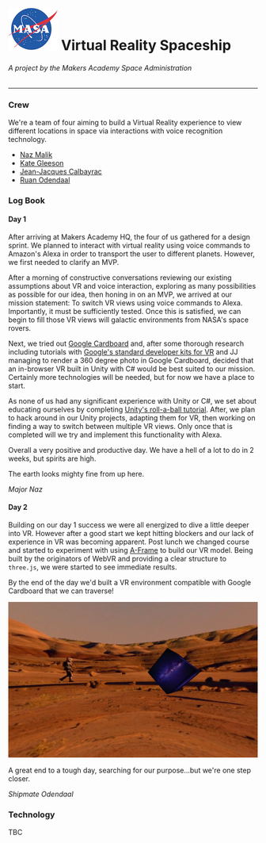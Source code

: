 #  ![MASA](images/Masa_small.jpg) Virtual Reality Spaceship
###### A project by the Makers Academy Space Administration
***

### Crew
We're a team of four aiming to build a Virtual Reality experience to view different locations in space via interactions with voice recognition technology.

- [Naz Malik](https://github.com/nazwhale)
- [Kate Gleeson](https://github.com/allbecauseyoutoldmeso)
- [Jean-Jacques Calbayrac](https://github.com/gekographe)
- [Ruan Odendaal](https://github.com/ruanodendaal)

### Log Book
#### Day 1
After arriving at Makers Academy HQ, the four of us gathered for a design sprint. We planned to interact with virtual reality using voice commands to Amazon's Alexa in order to transport the user to different planets. However, we first needed to clarify an MVP.

After a morning of constructive conversations reviewing our existing assumptions about VR and voice interaction, exploring as many possibilities as possible for our idea, then honing in on an MVP, we arrived at our mission statement: To switch VR views using voice commands to Alexa. Importantly, it must be sufficiently tested. Once this is satisfied, we can begin to fill those VR views will galactic environments from NASA's space rovers.

Next, we tried out [Google Cardboard](https://vr.google.com/cardboard/) and, after some thorough research including tutorials with [Google's standard developer kits for VR](https://developers.google.com/vr/cardboard/overview) and JJ managing to render a 360 degree photo in Google Cardboard, decided that an in-browser VR built in Unity with C# would be best suited to our mission. Certainly more technologies will be needed, but for now we have a place to start.

As none of us had any significant experience with Unity or C#, we set about educating ourselves by completing [Unity's roll-a-ball tutorial](https://unity3d.com/learn/tutorials/projects/roll-ball-tutorial). After, we plan to hack around in our Unity projects, adapting them for VR, then working on finding a way to switch between multiple VR views. Only once that is completed will we try and implement this functionality with Alexa.

Overall a very positive and productive day. We have a hell of a lot to do in 2 weeks, but spirits are high.

The earth looks mighty fine from up here.

*Major Naz*

#### Day 2
Building on our day 1 success we were all energized to dive a little deeper into VR. However after a good start we kept hitting blockers and our lack of experience in VR was becoming apparent. Post lunch we changed course and started to experiment with using [A-Frame](https://aframe.io) to build our VR model. Being built by the originators of WebVR and providing a clear structure to `three.js`, we were started to see immediate results.

By the end of the day we'd built a VR environment compatible with Google Cardboard that we can traverse!

 ![Mars_landing](images/vr_mars.png)

A great end to a tough day, searching for our purpose...but we're one step closer.

*Shipmate Odendaal*

### Technology
TBC
